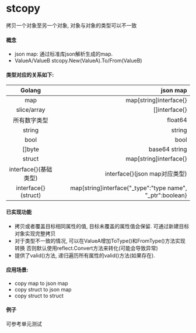 # stcopy
拷贝一个对象至另一个对象, 对象与对象的类型可以不一致


#### 概念

* json map: 通过标准库json解析生成的map. 
* ValueA/ValueB stcopy.New(ValueA).To/From(ValueB)


#### 类型对应的关系如下:

| Golang        |   json map|
|:-------------:| -----:|
| map| map[string]interface{} |
| slice/array      |   []interface{} |
| 所有数字类型      |    float64 |
| string         |    string |
| bool        |    bool |
| []byte      |    base64 string |
| struct        |  map[string]interface{}|
| interface{}(基础类型)   |  interface{}(json map对应类型)|
| interface{}(struct)    |  map[string]interface{"_type":"type name", "_ptr":boolean}


#### 已实现功能

* 拷贝或者覆盖目标相同属性的值, 目标未覆盖的属性值会保留. 可通过新建目标对象实现完整拷贝
* 对于类型不一致的情况, 可以在ValueA增加ToType()和FromType()方法实现转换 
否则默认使用reflect.Convert方法来转化(可能会导致异常) 
* 提供了valid()方法, 递归遍历所有属性的valid()方法(如果存在).  
  	  
#### 应用场景:

* copy map to json map
* copy struct to json map
* copy struct to struct 


#### 例子

可参考单元测试